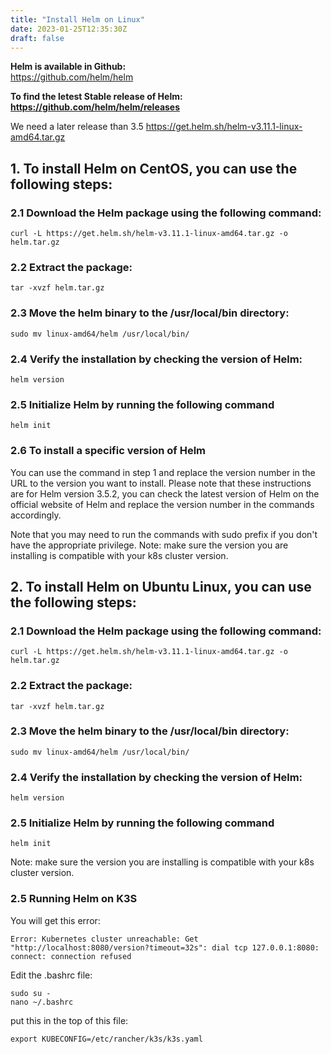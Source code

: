 ```yaml
---
title: "Install Helm on Linux"
date: 2023-01-25T12:35:30Z
draft: false
---
```


**Helm is available in Github:** \
https://github.com/helm/helm

**To find the letest Stable release of Helm:** \
**https://github.com/helm/helm/releases** 

We need a later release than 3.5
https://get.helm.sh/helm-v3.11.1-linux-amd64.tar.gz


## 1. To install Helm on CentOS, you can use the following steps:

### 2.1 Download the Helm package using the following command:
```
curl -L https://get.helm.sh/helm-v3.11.1-linux-amd64.tar.gz -o helm.tar.gz
```
### 2.2 Extract the package:
```
tar -xvzf helm.tar.gz
```
### 2.3 Move the helm binary to the /usr/local/bin directory:
```
sudo mv linux-amd64/helm /usr/local/bin/
```
### 2.4 Verify the installation by checking the version of Helm:
```
helm version
```
### 2.5 Initialize Helm by running the following command
```
helm init
```
### 2.6 To install a specific version of Helm
You can use the command in step 1 and replace the version number in the URL to the version you want to install.
Please note that these instructions are for Helm version 3.5.2, you can check the latest version of Helm on the official website of Helm and replace the version number in the commands accordingly.

Note that you may need to run the commands with sudo prefix if you don't have the appropriate privilege.
Note: make sure the version you are installing is compatible with your k8s cluster version.

## 2. To install Helm on Ubuntu Linux, you can use the following steps:

### 2.1 Download the Helm package using the following command:
```
curl -L https://get.helm.sh/helm-v3.11.1-linux-amd64.tar.gz -o helm.tar.gz
```
### 2.2 Extract the package:
```
tar -xvzf helm.tar.gz
```
### 2.3 Move the helm binary to the /usr/local/bin directory:
```
sudo mv linux-amd64/helm /usr/local/bin/
```
### 2.4 Verify the installation by checking the version of Helm:
```
helm version
```
### 2.5 Initialize Helm by running the following command
```
helm init
```
Note: make sure the version you are installing is compatible with your k8s cluster version.

### 2.5 Running Helm on K3S
You will get this error:
```
Error: Kubernetes cluster unreachable: Get "http://localhost:8080/version?timeout=32s": dial tcp 127.0.0.1:8080: connect: connection refused
```

Edit the .bashrc file:
```
sudo su -
nano ~/.bashrc
```

put this in the top of this file:
```
export KUBECONFIG=/etc/rancher/k3s/k3s.yaml
```
 





